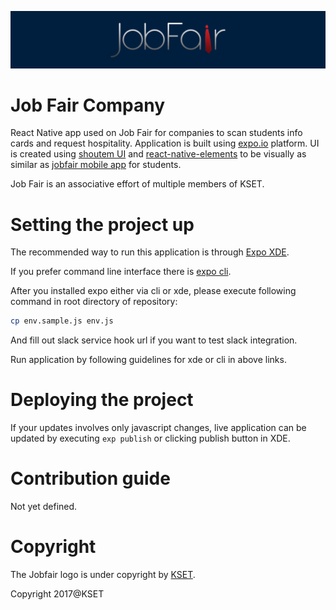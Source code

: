 ![Logo](repo_banner.png)

# Job Fair Company 
React Native app used on Job Fair for companies to scan students info cards and request hospitality.
Application is built using [expo.io](https://expo.io/) platform. UI is created using [shoutem UI](https://github.com/shoutem/ui)
and [react-native-elements](https://github.com/react-native-training/react-native-elements) to be
visually as similar as [jobfair mobile app](https://github.com/KSET/jobfair-mobile) for students.

Job Fair is an associative effort of multiple members of KSET.

# Setting the project up

The recommended way to run this application is through [Expo XDE](https://docs.expo.io/versions/v16.0.0/introduction/installation.html).

If you prefer command line interface there is
 [expo cli](https://docs.expo.io/versions/v16.0.0/guides/exp-cli.html).

After you installed expo either via cli or xde,
 please execute following command in root directory of repository:

```Bash
cp env.sample.js env.js
```
And fill out slack service hook url if you want to test slack integration.

Run application by following guidelines for xde or cli in above links.

# Deploying the project

If your updates involves only javascript changes, live application can be updated
 by executing `exp publish` or clicking publish button in XDE.

# Contribution guide

Not yet defined.

# Copyright

The Jobfair logo is under copyright by [KSET](https://www.kset.org).

Copyright 2017@KSET

